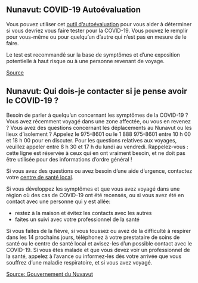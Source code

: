 ## Nunavut: COVID-19 Autoévaluation

Vous pouvez utiliser cet [outil d’autoévaluation](https://nu.thrive.health/covid19/fr) pour vous aider à déterminer si vous devriez vous faire tester pour la COVID-19. Vous pouvez le remplir pour vous-même ou pour quelqu’un d’autre qui n’est pas en mesure de le faire.

Le test est recommandé sur la base de symptômes et d’une exposition potentielle à haut risque ou à une personne revenant de voyage.

[Source](https://nu.thrive.health/covid19/fr)

## Nunavut: Qui dois-je contacter si je pense avoir le COVID-19 ?

Besoin de parler à quelqu’un concernant les symptômes de la COVID-19 ? Vous avez récemment voyagé dans une zone affectée, ou vous en revenez ? Vous avez des questions concernant les déplacements au Nunavut ou les lieux d’isolement ? Appelez le 975-8601 ou le 1 888 975-8601 entre 10 h 00 et 18 h 00 pour en discuter. Pour les questions relatives aux voyages, veuillez appeler entre 8 h 30 et 17 h du lundi au vendredi. Rappelez-vous : cette ligne est réservée à ceux qui en ont vraiment besoin, et ne doit pas être utilisée pour des informations d’ordre général !

Si vous avez des questions ou avez besoin d’une aide d’urgence, contactez votre [centre de santé local](https://www.gov.nu.ca/fr/health/information/centres-de-sant%C3%A9).

Si vous développez les symptômes et que vous avez voyagé dans une région où des cas de COVID-19 ont été recensés, ou si vous avez été en contact avec une personne qui y est allée:

- restez à la maison et évitez les contacts avec les autres
- faites un suivi avec votre professionnel de la santé

Si vous faites de la fièvre, si vous toussez ou avez de la difficulté à respirer dans les 14 prochains jours, téléphonez à votre prestataire de soins de santé ou le centre de santé local et avisez-les d’un possible contact avec le COVID-19. Si vous êtes malade et que vous devez voir un professionnel de la santé, appelez à l’avance ou informez-les dès votre arrivée que vous souffrez d’une maladie respiratoire, et si vous avez voyagé.

[Source: Gouvernement du Nuvavut](https://www.gov.nu.ca/fr/sante/information/covid-19-nouveau-coronavirus)
